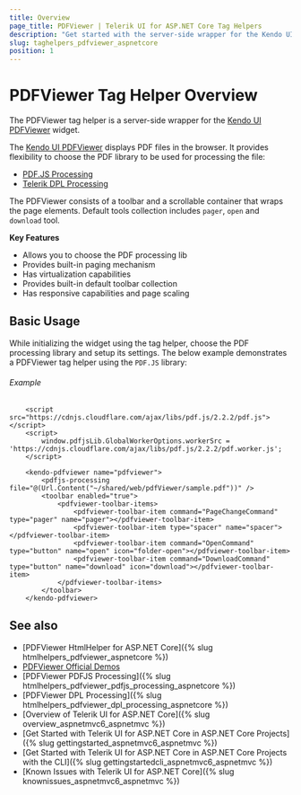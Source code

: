 ```yaml
---
title: Overview
page_title: PDFViewer | Telerik UI for ASP.NET Core Tag Helpers
description: "Get started with the server-side wrapper for the Kendo UI PDFViewer tag helper for ASP.NET Core (MVC 6 or ASP.NET Core MVC)."
slug: taghelpers_pdfviewer_aspnetcore
position: 1
---
```


# PDFViewer Tag Helper Overview

The PDFViewer tag helper is a server-side wrapper for the [Kendo UI PDFViewer](http://docs.telerik.com/kendo-ui/api/javascript/ui/pdfviewer) widget.

The [Kendo UI PDFViewer](https://demos.telerik.com/aspnet-core/pdfviewer/index) displays PDF files in the browser. It provides flexibility to choose the PDF library to be used for processing the file:

* [PDF.JS Processing](https://mozilla.github.io/pdf.js/)
* [Telerik DPL Processing](https://docs.telerik.com/devtools/document-processing/introduction)

The PDFViewer consists of a toolbar and a scrollable container that wraps the page elements. Default tools collection includes `pager`, `open` and `download` tool.

**Key Features**

* Allows you to choose the PDF processing lib
* Provides built-in paging mechanism
* Has virtualization capabilities
* Provides built-in default toolbar collection
* Has responsive capabilities and page scaling

## Basic Usage

While initializing the widget using the tag helper, choose the PDF processing library and setup its settings. The below example demonstrates a PDFViewer tag helper using the `PDF.JS` library:

###### Example

```
    <script src="https://cdnjs.cloudflare.com/ajax/libs/pdf.js/2.2.2/pdf.js"></script>
    <script>
        window.pdfjsLib.GlobalWorkerOptions.workerSrc = 'https://cdnjs.cloudflare.com/ajax/libs/pdf.js/2.2.2/pdf.worker.js';
    </script>

    <kendo-pdfviewer name="pdfviewer">
        <pdfjs-processing file="@(Url.Content("~/shared/web/pdfViewer/sample.pdf"))" />
        <toolbar enabled="true">
            <pdfviewer-toolbar-items>
                <pdfviewer-toolbar-item command="PageChangeCommand" type="pager" name="pager"></pdfviewer-toolbar-item>
                <pdfviewer-toolbar-item type="spacer" name="spacer"></pdfviewer-toolbar-item>
                <pdfviewer-toolbar-item command="OpenCommand" type="button" name="open" icon="folder-open"></pdfviewer-toolbar-item>
                <pdfviewer-toolbar-item command="DownloadCommand" type="button" name="download" icon="download"></pdfviewer-toolbar-item>
            </pdfviewer-toolbar-items>
        </toolbar>
    </kendo-pdfviewer>
```

## See also

* [PDFViewer HtmlHelper for ASP.NET Core]({% slug htmlhelpers_pdfviewer_aspnetcore %})
* [PDFViewer Official Demos](https://demos.telerik.com/aspnet-core/pdfviewer/tag-helper)
* [PDFViewer PDFJS Processing]({% slug htmlhelpers_pdfviewer_pdfjs_processing_aspnetcore %})
* [PDFViewer DPL Processing]({% slug htmlhelpers_pdfviewer_dpl_processing_aspnetcore %})
* [Overview of Telerik UI for ASP.NET Core]({% slug overview_aspnetmvc6_aspnetmvc %})
* [Get Started with Telerik UI for ASP.NET Core in ASP.NET Core Projects]({% slug gettingstarted_aspnetmvc6_aspnetmvc %})
* [Get Started with Telerik UI for ASP.NET Core in ASP.NET Core Projects with the CLI]({% slug gettingstartedcli_aspnetmvc6_aspnetmvc %})
* [Known Issues with Telerik UI for ASP.NET Core]({% slug knownissues_aspnetmvc6_aspnetmvc %})
